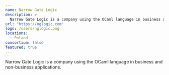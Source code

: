 ```yaml
---
name: Narrow Gate Logic
description: > 
  Narrow Gate Logic is a company using the OCaml language in business and non-business applications.
url: "https://nglogic.com"
logo: /users/nglogic.png
locations: 
  - Poland
consortium: false
featured: true
---
```


Narrow Gate Logic is a company using the OCaml language in business and non-business applications.
